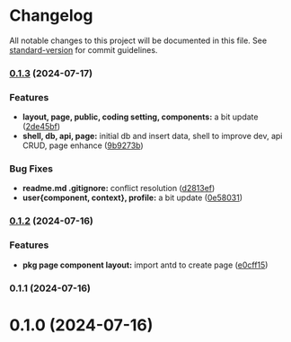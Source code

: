 # Changelog

All notable changes to this project will be documented in this file. See [standard-version](https://github.com/conventional-changelog/standard-version) for commit guidelines.

### [0.1.3](https://github.com/ArcMichael/blocklet-client-app/compare/v0.1.2...v0.1.3) (2024-07-17)


### Features

* **layout, page, public, coding setting, components:** a bit update ([2de45bf](https://github.com/ArcMichael/blocklet-client-app/commit/2de45bf376d4a59fb803bbbec846cb24de1c8857))
* **shell, db, api, page:** initial db and insert data, shell to improve dev, api CRUD, page enhance ([9b9273b](https://github.com/ArcMichael/blocklet-client-app/commit/9b9273b268996183beee6234c7dbf0ee58e3da6e))


### Bug Fixes

* **readme.md .gitignore:** conflict resolution ([d2813ef](https://github.com/ArcMichael/blocklet-client-app/commit/d2813ef66ed318318b61d3f9be1198b43f3f9697))
* **user{component, context}, profile:** a bit update ([0e58031](https://github.com/ArcMichael/blocklet-client-app/commit/0e5803110568b014d4b7e62a2aff02cde2c42350))

### [0.1.2](https://github.com/ArcMichael/blocklet-client-app/compare/v0.1.1...v0.1.2) (2024-07-16)


### Features

* **pkg page component layout:** import antd to create page ([e0cff15](https://github.com/ArcMichael/blocklet-client-app/commit/e0cff15e6c27c6d5d5043571771e89e98e8cdb68))

### 0.1.1 (2024-07-16)

# 0.1.0 (2024-07-16)

